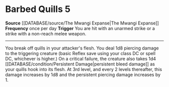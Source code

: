 ﻿---
actions: '[reaction]'
frequency: once per day
id: '733'
name: Barbed Quills
rarity: Common
source: '[[DATABASE/source/The Mwangi Expanse|The Mwangi Expanse]]'
trigger: You are hit with an [[DATABASE/trait/Unarmed|unarmed]] strike or a strike
  with anon- [[DATABASE/trait/Reach|reach]] melee weapon.
type: Action

---
# Barbed Quills <span class="action-icon">5</span>

**Source** [[DATABASE/source/The Mwangi Expanse|The Mwangi Expanse]] 
**Frequency** once per day
**Trigger** You are hit with an unarmed strike or a strike with a non-reach melee weapon.

---
You break off quills in your attacker's flesh. You deal 1d8 piercing damage to the triggering creature (basic Reflex save using your class DC or spell DC, whichever is higher.) On a critical failure, the creature also takes 1d4 [[DATABASE/condition/Persistent Damage|persistent bleed damage]] as your quills hook into its flesh. At 3rd level, and every 2 levels thereafter, this damage increases by 1d8 and the persistent piercing damage increases by 1.